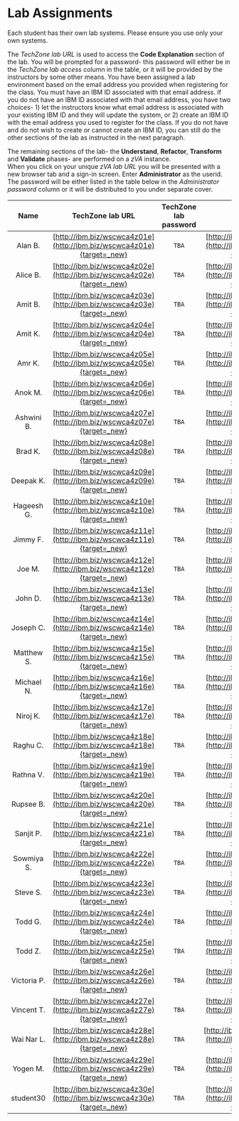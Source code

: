# Lab Assignments


Each student has their own lab systems.   Please ensure you use only your own systems.  

The *TechZone lab URL* is used to access the **Code Explanation** section of the lab.  You will be prompted for a password-  this password will either be in the *TechZone lab access* column in the table, or it will be provided by the instructors by some other means.  You have been assigned a lab environment based on the email address you provided when registering for the class.  You must have an IBM ID associated with that email address.  If you do not have an IBM ID associated with that email address, you have two choices- 1) let the instructors know what email address is associated with your existing IBM ID and they will update the system, or 2) create an IBM ID with the email address you used to register for the class.  If you do not have and do not wish to create or cannot create an IBM ID, you can still do the other sections of the lab as instructed in the next paragraph.

The remaining sections of the lab-  the **Understand**, **Refactor**, **Transform** and **Validate** phases- are performed on a *zVA* instance.  
When you click on your unique *zVA lab URL* you will be presented with a new browser tab and a sign-in screen.   Enter **Administrator** as the userid. The password will be either listed in the table below in the *Administrator password* column or it will be distributed to you under separate cover.


|Name| TechZone lab URL|TechZone lab password| zVA lab URL | Administrator password|
|:--:|:-------------:|:--------------------:|:-:|:-:|
|Alan B.|[http://ibm.biz/wscwca4z01e](http://ibm.biz/wscwca4z01e){target=_new}|`TBA`|[http://ibm.biz/wscwca4z01](http://ibm.biz/wscwca4z01){target=_new}|`TBA`|
|Alice B.|[http://ibm.biz/wscwca4z02e](http://ibm.biz/wscwca4z02e){target=_new}|`TBA`|[http://ibm.biz/wscwca4z02](http://ibm.biz/wscwca4z02){target=_new}|`TBA`|
|Amit B.|[http://ibm.biz/wscwca4z03e](http://ibm.biz/wscwca4z03e){target=_new}|`TBA`|[http://ibm.biz/wscwca4z03](http://ibm.biz/wscwca4z03){target=_new}|`TBA`|
|Amit K.|[http://ibm.biz/wscwca4z04e](http://ibm.biz/wscwca4z04e){target=_new}|`TBA`|[http://ibm.biz/wscwca4z04](http://ibm.biz/wscwca4z04){target=_new}|`TBA`|
|Amr K.|[http://ibm.biz/wscwca4z05e](http://ibm.biz/wscwca4z05e){target=_new}|`TBA`|[http://ibm.biz/wscwca4z05](http://ibm.biz/wscwca4z05){target=_new}|`TBA`|
|Anok M.|[http://ibm.biz/wscwca4z06e](http://ibm.biz/wscwca4z06e){target=_new}|`TBA`|[http://ibm.biz/wscwca4z06](http://ibm.biz/wscwca4z06){target=_new}|`TBA`|
|Ashwini B.|[http://ibm.biz/wscwca4z07e](http://ibm.biz/wscwca4z07e){target=_new}|`TBA`|[http://ibm.biz/wscwca4z07](http://ibm.biz/wscwca4z07){target=_new}|`TBA`|
|Brad K.|[http://ibm.biz/wscwca4z08e](http://ibm.biz/wscwca4z08e){target=_new}|`TBA`|[http://ibm.biz/wscwca4z08](http://ibm.biz/wscwca4z08){target=_new}|`TBA`|
|Deepak K.|[http://ibm.biz/wscwca4z09e](http://ibm.biz/wscwca4z09e){target=_new}|`TBA`|[http://ibm.biz/wscwca4z09](http://ibm.biz/wscwca4z09){target=_new}|`TBA`|
|Hageesh G.|[http://ibm.biz/wscwca4z10e](http://ibm.biz/wscwca4z10e){target=_new}|`TBA`|[http://ibm.biz/wscwca4z10](http://ibm.biz/wscwca4z10){target=_new}|`TBA`|
|Jimmy F.|[http://ibm.biz/wscwca4z11e](http://ibm.biz/wscwca4z11e){target=_new}|`TBA`|[http://ibm.biz/wscwca4z11](http://ibm.biz/wscwca4z11){target=_new}|`TBA`|
|Joe M.|[http://ibm.biz/wscwca4z12e](http://ibm.biz/wscwca4z12e){target=_new}|`TBA`|[http://ibm.biz/wscwca4z12](http://ibm.biz/wscwca4z12){target=_new}|`TBA`|
|John D.|[http://ibm.biz/wscwca4z13e](http://ibm.biz/wscwca4z13e){target=_new}|`TBA`|[http://ibm.biz/wscwca4z13](http://ibm.biz/wscwca4z13){target=_new}|`TBA`|
|Joseph C.|[http://ibm.biz/wscwca4z14e](http://ibm.biz/wscwca4z14e){target=_new}|`TBA`|[http://ibm.biz/wscwca4z14](http://ibm.biz/wscwca4z14){target=_new}|`TBA`|
|Matthew S.|[http://ibm.biz/wscwca4z15e](http://ibm.biz/wscwca4z15e){target=_new}|`TBA`|[http://ibm.biz/wscwca4z15](http://ibm.biz/wscwca4z15){target=_new}|`TBA`|
|Michael N.|[http://ibm.biz/wscwca4z16e](http://ibm.biz/wscwca4z16e){target=_new}|`TBA`|[http://ibm.biz/wscwca4z16](http://ibm.biz/wscwca4z16){target=_new}|`TBA`|
|Niroj K.|[http://ibm.biz/wscwca4z17e](http://ibm.biz/wscwca4z17e){target=_new}|`TBA`|[http://ibm.biz/wscwca4z17](http://ibm.biz/wscwca4z17){target=_new}|`TBA`|
|Raghu C.|[http://ibm.biz/wscwca4z18e](http://ibm.biz/wscwca4z18e){target=_new}|`TBA`|[http://ibm.biz/wscwca4z18](http://ibm.biz/wscwca4z18){target=_new}|`TBA`|
|Rathna V.|[http://ibm.biz/wscwca4z19e](http://ibm.biz/wscwca4z19e){target=_new}|`TBA`|[http://ibm.biz/wscwca4z19](http://ibm.biz/wscwca4z19){target=_new}|`TBA`|
|Rupsee B.|[http://ibm.biz/wscwca4z20e](http://ibm.biz/wscwca4z20e){target=_new}|`TBA`|[http://ibm.biz/wscwca4z20](http://ibm.biz/wscwca4z20){target=_new}|`TBA`|
|Sanjit P.|[http://ibm.biz/wscwca4z21e](http://ibm.biz/wscwca4z21e){target=_new}|`TBA`|[http://ibm.biz/wscwca4z21](http://ibm.biz/wscwca4z21){target=_new}|`TBA`|
|Sowmiya S.|[http://ibm.biz/wscwca4z22e](http://ibm.biz/wscwca4z22e){target=_new}|`TBA`|[http://ibm.biz/wscwca4z22](http://ibm.biz/wscwca4z22){target=_new}|`TBA`|
|Steve S.|[http://ibm.biz/wscwca4z23e](http://ibm.biz/wscwca4z23e){target=_new}|`TBA`|[http://ibm.biz/wscwca4z23](http://ibm.biz/wscwca4z23){target=_new}|`TBA`|
|Todd G.|[http://ibm.biz/wscwca4z24e](http://ibm.biz/wscwca4z24e){target=_new}|`TBA`|[http://ibm.biz/wscwca4z24](http://ibm.biz/wscwca4z24){target=_new}|`TBA`|
|Todd Z.|[http://ibm.biz/wscwca4z25e](http://ibm.biz/wscwca4z25e){target=_new}|`TBA`|[http://ibm.biz/wscwca4z25](http://ibm.biz/wscwca4z25){target=_new}|`TBA`|
|Victoria P.|[http://ibm.biz/wscwca4z26e](http://ibm.biz/wscwca4z26e){target=_new}|`TBA`|[http://ibm.biz/wscwca4z26](http://ibm.biz/wscwca4z26){target=_new}|`TBA`|
|Vincent T.|[http://ibm.biz/wscwca4z27e](http://ibm.biz/wscwca4z27e){target=_new}|`TBA`|[http://ibm.biz/wscwca4z27](http://ibm.biz/wscwca4z27){target=_new}|`TBA`|
|Wai Nar L.|[http://ibm.biz/wscwca4z28e](http://ibm.biz/wscwca4z28e){target=_new}|`TBA`|[http://ibm.biz/wscwca4z28e](http://ibm.biz/wscwca4z28){target=_new}|`TBA`|
|Yogen M.|[http://ibm.biz/wscwca4z29e](http://ibm.biz/wscwca4z29e){target=_new}|`TBA`|[http://ibm.biz/wscwca4z29](http://ibm.biz/wscwca4z29){target=_new}|`TBA`|
|student30|[http://ibm.biz/wscwca4z30e](http://ibm.biz/wscwca4z30e){target=_new}|`TBA`|[http://ibm.biz/wscwca4z30](http://ibm.biz/wscwca4z30){target=_new}|`TBA`|

